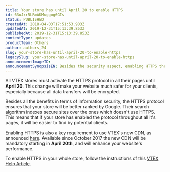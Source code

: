 ```yaml
---
title: Your store has until April 20 to enable HTTPS
id: 63uJxr5LRmAKMuggog6GIs
status: PUBLISHED
createdAt: 2018-04-03T17:51:53.983Z
updatedAt: 2019-12-31T15:13:39.853Z
publishedAt: 2019-12-31T15:13:39.853Z
contentType: updates
productTeam: Others
author: authors_24
slug: your-store-has-until-april-20-to-enable-https
legacySlug: your-store-has-until-april-20-to-enable-https
announcementImageID: 
announcementSynopsisEN: Besides the security aspect, enabling HTTPS throughout the site is mandatory to complete the activation of the new CDN.
---
```


All VTEX stores must activate the HTTPS protocol in all their pages until __April 20__. This change will make your website much safer for your clients, especially because all data transfers will be encrypted.

Besides all the benefits in terms of information security, the HTTPS protocol ensures that your store will be better ranked by Google. Their search algorithm indexes secure sites over the ones which doesn't use HTTPS. This means that if your store has enabled the protocol throughout all it's pages, it will be easier to find by potential clients.

Enabling HTTPS is also a key requirement to use VTEX's new CDN, as announced [here](/en/announcement/all-stores-have-until-april-20th-to-activate-the-new-cdn). Available since October 2017 the new CDN will be mandatory starting in __April 20th__, and will enhance your website's performance.

To enable HTTPS in your whole store, follow the instructions of this [VTEX Help Article](/en/tutorial/enable-https-throughout-the-site).
